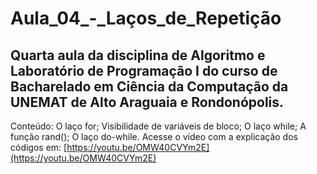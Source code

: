 # Aula_04_-_Laços_de_Repetição
## Quarta aula da disciplina de Algoritmo e Laboratório de Programação I do curso de Bacharelado em Ciência da Computação da UNEMAT de Alto Araguaia e Rondonópolis.
Conteúdo: O laço for; Visibilidade de variáveis de bloco; O laço while; A função rand(); O laço do-while. Acesse o vídeo com a explicação dos códigos em: [https://youtu.be/OMW40CVYm2E](https://youtu.be/OMW40CVYm2E)
